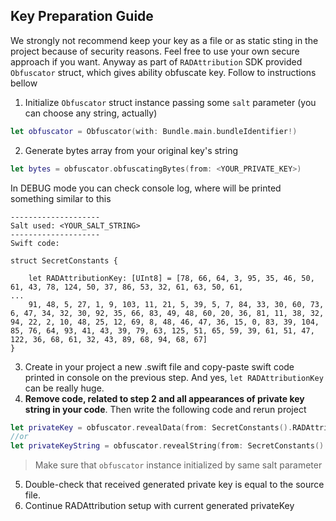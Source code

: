 ## Key Preparation Guide
We strongly not recommend keep your key as a file or as static sting in the project because of security reasons. Feel free to use your own secure approach if you want. Anyway as part of `RADAttribution` SDK provided `Obfuscator` struct, which gives ability obfuscate key. Follow to instructions bellow

1. Initialize `Obfuscator` struct instance passing some `salt` parameter (you can choose any string, actually)
```swift
let obfuscator = Obfuscator(with: Bundle.main.bundleIdentifier!)
```
2. Generate bytes array from your original key's string
```swift
let bytes = obfuscator.obfuscatingBytes(from: <YOUR_PRIVATE_KEY>)
```
In DEBUG mode you can check console log, where will be printed something similar to this
```
--------------------
Salt used: <YOUR_SALT_STRING>
--------------------
Swift code:

struct SecretConstants {

	let RADAttributionKey: [UInt8] = [78, 66, 64, 3, 95, 35, 46, 50, 61, 43, 78, 124, 50, 37, 86, 53, 32, 61, 63, 50, 61, 
...
	91, 48, 5, 27, 1, 9, 103, 11, 21, 5, 39, 5, 7, 84, 33, 30, 60, 73, 6, 47, 34, 32, 30, 92, 35, 66, 83, 49, 48, 60, 20, 36, 81, 11, 38, 32, 94, 22, 2, 10, 48, 25, 12, 69, 8, 48, 46, 47, 36, 15, 0, 83, 39, 104, 85, 76, 64, 93, 41, 43, 39, 79, 63, 125, 51, 65, 59, 39, 61, 51, 47, 122, 36, 68, 61, 32, 43, 89, 68, 94, 68, 67]
}
```
3. Create in your project a new .swift file and copy-paste swift code printed in console on the previous step. And yes, `let RADAttributionKey` can be really huge.
4. **Remove code, related to step 2 and all appearances of private key string in your code**. Then write the following code and rerun project
```swift
let privateKey = obfuscator.revealData(from: SecretConstants().RADAttributionKey)
//or
let privateKeyString = obfuscator.revealString(from: SecretConstants().RADAttributionKey)
```
> Make sure that `obfuscator` instance initialized by same salt parameter
5. Double-check that received generated private key is equal to the source file.
6. Continue RADAttribution setup with current generated privateKey

